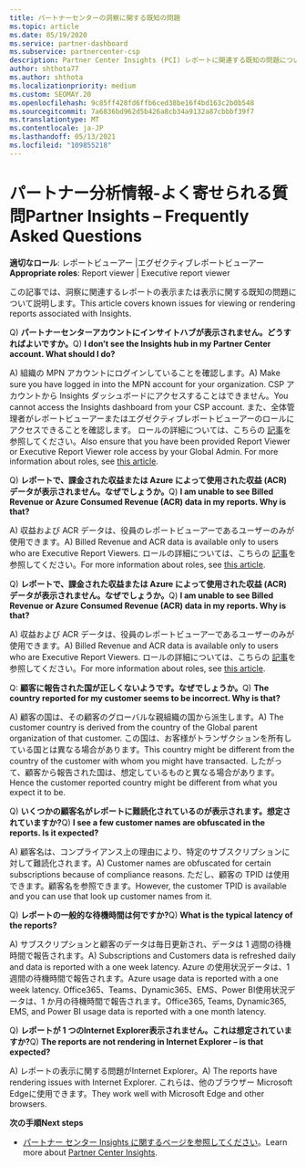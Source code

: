 ```yaml
---
title: パートナーセンターの洞察に関する既知の問題
ms.topic: article
ms.date: 05/19/2020
ms.service: partner-dashboard
ms.subservice: partnercenter-csp
description: Partner Center Insights (PCI) レポートに関連する既知の問題について説明します。 情報には、既知のレンダリングの問題やレポートの制限が含まれる場合があります。
author: shthota77
ms.author: shthota
ms.localizationpriority: medium
ms.custom: SEOMAY.20
ms.openlocfilehash: 9c85ff428fd6ffb6ced38be16f4bd163c2b0b548
ms.sourcegitcommit: 7a6836bd962d5b426a8cb34a9132a87cbbbf39f7
ms.translationtype: MT
ms.contentlocale: ja-JP
ms.lasthandoff: 05/13/2021
ms.locfileid: "109855218"
---
```

# <a name="partner-insights--frequently-asked-questions"></a><span data-ttu-id="80767-104">パートナー分析情報-よく寄せられる質問</span><span class="sxs-lookup"><span data-stu-id="80767-104">Partner Insights – Frequently Asked Questions</span></span>

<span data-ttu-id="80767-105">**適切なロール**: レポートビューアー |エグゼクティブレポートビューアー</span><span class="sxs-lookup"><span data-stu-id="80767-105">**Appropriate roles**: Report viewer | Executive report viewer</span></span>

<span data-ttu-id="80767-106">この記事では、洞察に関連するレポートの表示または表示に関する既知の問題について説明します。</span><span class="sxs-lookup"><span data-stu-id="80767-106">This article covers known issues for viewing or rendering reports associated with Insights.</span></span>

<span data-ttu-id="80767-107">Q) **パートナーセンターアカウントにインサイトハブが表示されません。どうすればよいですか。**</span><span class="sxs-lookup"><span data-stu-id="80767-107">Q) **I don’t see the Insights hub in my Partner Center account. What should I do?**</span></span>

<span data-ttu-id="80767-108">A) 組織の MPN アカウントにログインしていることを確認します。</span><span class="sxs-lookup"><span data-stu-id="80767-108">A) Make sure you have logged in into the MPN account for your organization.</span></span> <span data-ttu-id="80767-109">CSP アカウントから Insights ダッシュボードにアクセスすることはできません。</span><span class="sxs-lookup"><span data-stu-id="80767-109">You cannot access the Insights dashboard from your CSP account.</span></span> <span data-ttu-id="80767-110">また、全体管理者がレポートビューアーまたはエグゼクティブレポートビューアーのロールにアクセスできることを確認します。 ロールの詳細については、こちらの [記事](./pci-roles.md)を参照してください。</span><span class="sxs-lookup"><span data-stu-id="80767-110">Also ensure that you have been provided Report Viewer or Executive Report Viewer role access by your Global Admin.  For more information about roles, see [this article](./pci-roles.md).</span></span>

<span data-ttu-id="80767-111">Q) **レポートで、課金された収益または Azure によって使用された収益 (ACR) データが表示されません。なぜでしょうか。**</span><span class="sxs-lookup"><span data-stu-id="80767-111">Q) **I am unable to see Billed Revenue or Azure Consumed Revenue (ACR) data in my reports. Why is that?**</span></span>

<span data-ttu-id="80767-112">A) 収益および ACR データは、役員のレポートビューアーであるユーザーのみが使用できます。</span><span class="sxs-lookup"><span data-stu-id="80767-112">A) Billed Revenue and ACR data is available only to users who are Executive Report Viewers.</span></span>  <span data-ttu-id="80767-113">ロールの詳細については、こちらの [記事](./pci-roles.md)を参照してください。</span><span class="sxs-lookup"><span data-stu-id="80767-113">For more information about roles, see [this article](./pci-roles.md).</span></span>

<span data-ttu-id="80767-114">Q) **レポートで、課金された収益または Azure によって使用された収益 (ACR) データが表示されません。なぜでしょうか。**</span><span class="sxs-lookup"><span data-stu-id="80767-114">Q) **I am unable to see Billed Revenue or Azure Consumed Revenue (ACR) data in my reports. Why is that?**</span></span>

<span data-ttu-id="80767-115">A) 収益および ACR データは、役員のレポートビューアーであるユーザーのみが使用できます。</span><span class="sxs-lookup"><span data-stu-id="80767-115">A) Billed Revenue and ACR data is available only to users who are Executive Report Viewers.</span></span> <span data-ttu-id="80767-116">ロールの詳細については、こちらの [記事](./pci-roles.md)を参照してください。</span><span class="sxs-lookup"><span data-stu-id="80767-116">For more information about roles, see [this article](./pci-roles.md).</span></span>

<span data-ttu-id="80767-117">Q: **顧客に報告された国が正しくないようです。なぜでしょうか。**</span><span class="sxs-lookup"><span data-stu-id="80767-117">Q) **The country reported for my customer seems to be incorrect. Why is that?**</span></span>

<span data-ttu-id="80767-118">A) 顧客の国は、その顧客のグローバルな親組織の国から派生します。</span><span class="sxs-lookup"><span data-stu-id="80767-118">A) The customer country is derived from the country of the Global parent organization of that customer.</span></span> <span data-ttu-id="80767-119">この国は、お客様がトランザクションを所有している国とは異なる場合があります。</span><span class="sxs-lookup"><span data-stu-id="80767-119">This country might be different from the country of the customer with whom you might have transacted.</span></span> <span data-ttu-id="80767-120">したがって、顧客から報告された国は、想定しているものと異なる場合があります。</span><span class="sxs-lookup"><span data-stu-id="80767-120">Hence the customer reported country might be different from what you expect it to be.</span></span>

<span data-ttu-id="80767-121">Q) **いくつかの顧客名がレポートに難読化されているのが表示されます。想定されていますか?**</span><span class="sxs-lookup"><span data-stu-id="80767-121">Q) **I see a few customer names are obfuscated in the reports. Is it expected?**</span></span>

<span data-ttu-id="80767-122">A) 顧客名は、コンプライアンス上の理由により、特定のサブスクリプションに対して難読化されます。</span><span class="sxs-lookup"><span data-stu-id="80767-122">A) Customer names are obfuscated for certain subscriptions because of compliance reasons.</span></span> <span data-ttu-id="80767-123">ただし、顧客の TPID は使用できます。顧客名を参照できます。</span><span class="sxs-lookup"><span data-stu-id="80767-123">However, the customer TPID is available and you can use that look up customer names from it.</span></span>

<span data-ttu-id="80767-124">Q) **レポートの一般的な待機時間は何ですか?**</span><span class="sxs-lookup"><span data-stu-id="80767-124">Q) **What is the typical latency of the reports?**</span></span>

<span data-ttu-id="80767-125">A) サブスクリプションと顧客のデータは毎日更新され、データは 1 週間の待機時間で報告されます。</span><span class="sxs-lookup"><span data-stu-id="80767-125">A) Subscriptions and Customers data is refreshed daily and data is reported with a one week latency.</span></span> <span data-ttu-id="80767-126">Azure の使用状況データは、1 週間の待機時間で報告されます。</span><span class="sxs-lookup"><span data-stu-id="80767-126">Azure usage data is reported with a one week latency.</span></span> <span data-ttu-id="80767-127">Office365、Teams、Dynamic365、EMS、Power BI使用状況データは、1 か月の待機時間で報告されます。</span><span class="sxs-lookup"><span data-stu-id="80767-127">Office365, Teams, Dynamic365, EMS, and Power BI usage data is reported with a one month latency.</span></span>

<span data-ttu-id="80767-128">Q) **レポートが 1 つのInternet Explorer表示されません。これは想定されていますか?**</span><span class="sxs-lookup"><span data-stu-id="80767-128">Q) **The reports are not rendering in Internet Explorer – is that expected?**</span></span>

<span data-ttu-id="80767-129">A) レポートの表示に関する問題がInternet Explorer。</span><span class="sxs-lookup"><span data-stu-id="80767-129">A)  The reports have rendering issues with Internet Explorer.</span></span> <span data-ttu-id="80767-130">これらは、他のブラウザー Microsoft Edgeに使用できます。</span><span class="sxs-lookup"><span data-stu-id="80767-130">They work well with Microsoft Edge and other browsers.</span></span>

<span data-ttu-id="80767-131">**次の手順**</span><span class="sxs-lookup"><span data-stu-id="80767-131">**Next steps**</span></span>

- <span data-ttu-id="80767-132">[パートナー センター Insights に関するページを参照してください](partner-center-insights.md)。</span><span class="sxs-lookup"><span data-stu-id="80767-132">Learn more about [Partner Center Insights](partner-center-insights.md).</span></span>